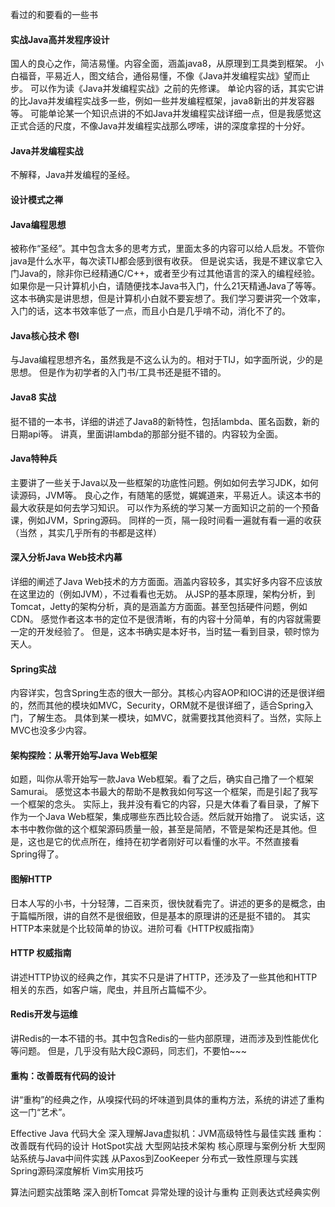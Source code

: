 看过的和要看的一些书

#### 实战Java高并发程序设计
国人的良心之作，简洁易懂。内容全面，涵盖java8，从原理到工具类到框架。
小白福音，平易近人，图文结合，通俗易懂，不像《Java并发编程实战》望而止步。
可以作为读《Java并发编程实战》之前的先修课。
单论内容的话，其实它讲的比Java并发编程实战多一些，例如一些并发编程框架，java8新出的并发容器等。
可能单论某一个知识点讲的不如Java并发编程实战详细一点，但是我感觉这正式合适的尺度，不像Java并发编程实战那么啰嗦，讲的深度拿捏的十分好。

#### Java并发编程实战
不解释，Java并发编程的圣经。

#### 设计模式之禅

#### Java编程思想
被称作“圣经”。其中包含太多的思考方式，里面太多的内容可以给人启发。不管你java是什么水平，每次读TIJ都会感到很有收获。
但是说实话，我是不建议拿它入门Java的，除非你已经精通C/C++，或者至少有过其他语言的深入的编程经验。
如果你是一只计算机小白，请随便找本Java书入门，什么21天精通Java了等等。
这本书确实是讲思想，但是计算机小白就不要妄想了。我们学习要讲究一个效率，入门的话，这本书效率低了一点，而且小白是几乎啃不动，消化不了的。

#### Java核心技术 卷I
与Java编程思想齐名，虽然我是不这么认为的。相对于TIJ，如字面所说，少的是思想。
但是作为初学者的入门书/工具书还是挺不错的。

#### Java8 实战
挺不错的一本书，详细的讲述了Java8的新特性，包括lambda、匿名函数，新的日期api等。
讲真，里面讲lambda的那部分挺不错的。内容较为全面。

#### Java特种兵
主要讲了一些关于Java以及一些框架的功底性问题。例如如何去学习JDK，如何读源码，JVM等。
良心之作，有随笔的感觉，娓娓道来，平易近人。读这本书的最大收获是如何去学习知识。
可以作为系统的学习某一方面知识之前的一个预备课，例如JVM，Spring源码。
同样的一页，隔一段时间看一遍就有看一遍的收获（当然 ，其实几乎所有的书都是这样）

#### 深入分析Java Web技术内幕
详细的阐述了Java Web技术的方方面面。涵盖内容较多，其实好多内容不应该放在这里边的（例如JVM），不过看看也无妨。
从JSP的基本原理，架构分析，到Tomcat，Jetty的架构分析，真的是涵盖方方面面。甚至包括硬件问题，例如CDN。
感觉作者这本书的定位不是很清晰，有的内容十分简单，有的内容就需要一定的开发经验了。
但是，这本书确实是本好书，当时猛一看到目录，顿时惊为天人。


#### Spring实战
内容详实，包含Spring生态的很大一部分。其核心内容AOP和IOC讲的还是很详细的，然而其他的模块如MVC，Security，ORM就不是很详细了，适合Spring入门，了解生态。
具体到某一模块，如MVC，就需要找其他资料了。当然，实际上MVC也没多少内容。

#### 架构探险：从零开始写Java Web框架
如题，叫你从零开始写一款Java Web框架。看了之后，确实自己撸了一个框架Samurai。
感觉这本书最大的帮助不是教我如何写这一个框架，而是引起了我写一个框架的念头。
实际上，我并没有看它的内容，只是大体看了看目录，了解下作为一个Java Web框架，集成哪些东西比较合适。然后就开始撸了。
说实话，这本书中教你做的这个框架源码质量一般，甚至是简陋，不管是架构还是其他。但是，这也是它的优点所在，维持在初学者刚好可以看懂的水平。不然直接看Spring得了。

#### 图解HTTP
日本人写的小书，十分轻薄，二百来页，很快就看完了。讲述的更多的是概念，由于篇幅所限，讲的自然不是很细致，但是基本的原理讲的还是挺不错的。
其实HTTP本来就是个比较简单的协议。进阶可看《HTTP权威指南》

#### HTTP 权威指南
讲述HTTP协议的经典之作，其实不只是讲了HTTP，还涉及了一些其他和HTTP相关的东西，如客户端，爬虫，并且所占篇幅不少。

#### Redis开发与运维
讲Redis的一本不错的书。其中包含Redis的一些内部原理，进而涉及到性能优化等问题。
但是，几乎没有贴大段C源码，同志们，不要怕~~~

#### 重构：改善既有代码的设计
讲“重构”的经典之作，从嗅探代码的坏味道到具体的重构方法，系统的讲述了重构这一门“艺术”。


Effective Java
代码大全
深入理解Java虚拟机：JVM高级特性与最佳实践
重构：改善既有代码的设计
HotSpot实战
大型网站技术架构 核心原理与案例分析
大型网站系统与Java中间件实践
从Paxos到ZooKeeper 分布式一致性原理与实践
Spring源码深度解析
Vim实用技巧

算法问题实战策略
深入剖析Tomcat
异常处理的设计与重构
正则表达式经典实例
